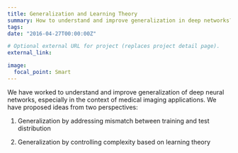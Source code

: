 ```yaml
---
title: Generalization and Learning Theory
summary: How to understand and improve generalization in deep networks?
tags:
date: "2016-04-27T00:00:00Z"

# Optional external URL for project (replaces project detail page).
external_link: 

image:
  focal_point: Smart
---
```

 
We have worked to understand and improve generalization of deep neural networks, especially in the context of medical imaging applications. We have proposed ideas from two perspectives:

1) Generalization by addressing mismatch between training and test distribution

2) Generalization by controlling complexity based on learning theory